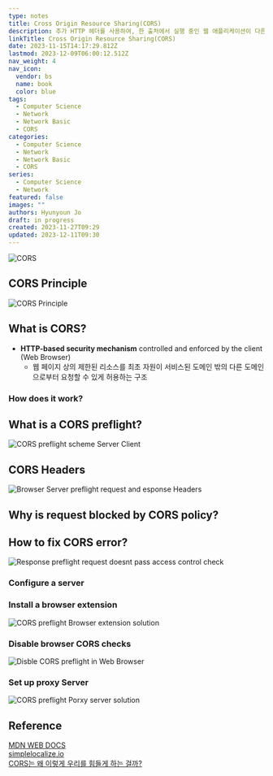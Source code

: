 ```yaml
---
type: notes
title: Cross Origin Resource Sharing(CORS)
description: 추가 HTTP 헤더를 사용하여, 한 출처에서 실행 중인 웹 애플리케이션이 다른 출처의 선택한 자원에 접근할 수 있는 권한을 부여하도록 브라우저에 알려주는 체제
linkTitle: Cross Origin Resource Sharing(CORS)
date: 2023-11-15T14:17:29.812Z
lastmod: 2023-12-09T06:00:12.512Z
nav_weight: 4
nav_icon:
  vendor: bs
  name: book
  color: blue
tags:
  - Computer Science
  - Network
  - Network Basic
  - CORS
categories:
  - Computer Science
  - Network
  - Network Basic
  - CORS
series:
  - Computer Science
  - Network
featured: false
images: ""
authors: Hyunyoun Jo
draft: in progress
created: 2023-11-27T09:29
updated: 2023-12-11T09:30
---
```


![CORS](/computer-science/cors.png?width=1024px#center "https://securityzines.com/flyers/cors.html")

## CORS Principle

![CORS Principle](/computer-science/cors_principle.png?width=1024px#center "https://medium.com/@jiri.caga/issue-call-put-method-on-rest-api-write-in-spring-framework-cross-origin-request-blocked-c68f9390b9b1")

## What is CORS?

- **HTTP-based security mechanism** controlled and enforced by the client (Web Browser)
  - 웹 페이지 상의 제한된 리소스를 최초 자원이 서비스된 도메인 밖의 다른 도메인으로부터 요청할 수 있게 허용하는 구조

### How does it work?

## What is a CORS preflight?

![CORS preflight scheme Server Client](/computer-science/cors-preflight-scheme-server-client.jpg?width=768px#center)

## CORS Headers

![Browser Server preflight request and esponse Headers](/computer-science/browser-server-preflight-request-and-response-headers.jpg?width=768px#center "https://simplelocalize.io/blog/posts/what-is-cors/")

## Why is request blocked by CORS policy?

## How to fix CORS error?

![Response preflight request doesnt pass access control check](/computer-science/response-preflight-request-doesnt-pass-access-control-check.jpg?width=768px#center "https://simplelocalize.io/blog/posts/what-is-cors/")

### Configure a server

### Install a browser extension

![CORS preflight Browser extension solution](/computer-science/cors-preflight-browser-extension-solution.jpg?width=768px#center "https://simplelocalize.io/blog/posts/what-is-cors/")

### Disable browser CORS checks

![Disble CORS preflight in Web Browser](/computer-science/disabled-cors-preflight-in-web-browser.jpg?width=768px#center "https://simplelocalize.io/blog/posts/what-is-cors/")

### Set up proxy Server

![CORS preflight Porxy server solution](/computer-science/cors-preflight-proxy-server-solution.jpg?width=768px#center "https://simplelocalize.io/blog/posts/what-is-cors/")

## Reference

[MDN WEB DOCS](https://developer.mozilla.org/ko/docs/Web/HTTP/CORS)  
[simplelocalize.io](https://simplelocalize.io/blog/posts/what-is-cors/)  
[CORS는 왜 이렇게 우리를 힘들게 하는 걸까?](https://yozm.wishket.com/magazine/detail/1225/)
